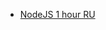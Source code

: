 - [NodeJS 1 hour RU](https://www.youtube.com/watch?v=3aGSqasVPsI&list=PLqKQF2ojwm3lrzkYrqnxh6qywB99dCyCt&index=4)